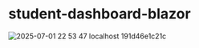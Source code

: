 # student-dashboard-blazor

![2025-07-01 22 53 47 localhost 191d46e1c21c](https://github.com/user-attachments/assets/87d83975-94f3-4eab-b0f1-31dbbd82c6cf)
